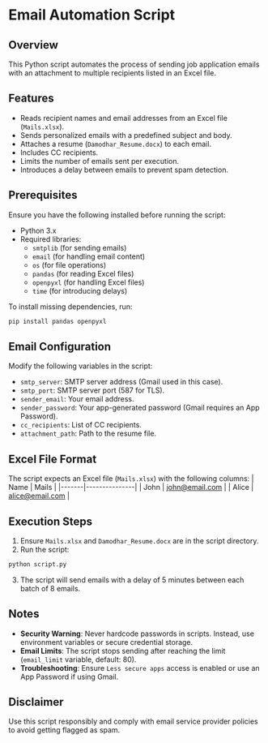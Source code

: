 # Email Automation Script

## Overview
This Python script automates the process of sending job application emails with an attachment to multiple recipients listed in an Excel file.

## Features
- Reads recipient names and email addresses from an Excel file (`Mails.xlsx`).
- Sends personalized emails with a predefined subject and body.
- Attaches a resume (`Damodhar_Resume.docx`) to each email.
- Includes CC recipients.
- Limits the number of emails sent per execution.
- Introduces a delay between emails to prevent spam detection.

## Prerequisites
Ensure you have the following installed before running the script:
- Python 3.x
- Required libraries:
  - `smtplib` (for sending emails)
  - `email` (for handling email content)
  - `os` (for file operations)
  - `pandas` (for reading Excel files)
  - `openpyxl` (for handling Excel files)
  - `time` (for introducing delays)

To install missing dependencies, run:
```sh
pip install pandas openpyxl
```

## Email Configuration
Modify the following variables in the script:
- `smtp_server`: SMTP server address (Gmail used in this case).
- `smtp_port`: SMTP server port (587 for TLS).
- `sender_email`: Your email address.
- `sender_password`: Your app-generated password (Gmail requires an App Password).
- `cc_recipients`: List of CC recipients.
- `attachment_path`: Path to the resume file.

## Excel File Format
The script expects an Excel file (`Mails.xlsx`) with the following columns:
| Name  | Mails           |
|-------|---------------|
| John  | john@email.com |
| Alice | alice@email.com |

## Execution Steps
1. Ensure `Mails.xlsx` and `Damodhar_Resume.docx` are in the script directory.
2. Run the script:
```sh
python script.py
```
3. The script will send emails with a delay of 5 minutes between each batch of 8 emails.

## Notes
- **Security Warning**: Never hardcode passwords in scripts. Instead, use environment variables or secure credential storage.
- **Email Limits**: The script stops sending after reaching the limit (`email_limit` variable, default: 80).
- **Troubleshooting**: Ensure `Less secure apps` access is enabled or use an App Password if using Gmail.

## Disclaimer
Use this script responsibly and comply with email service provider policies to avoid getting flagged as spam.

